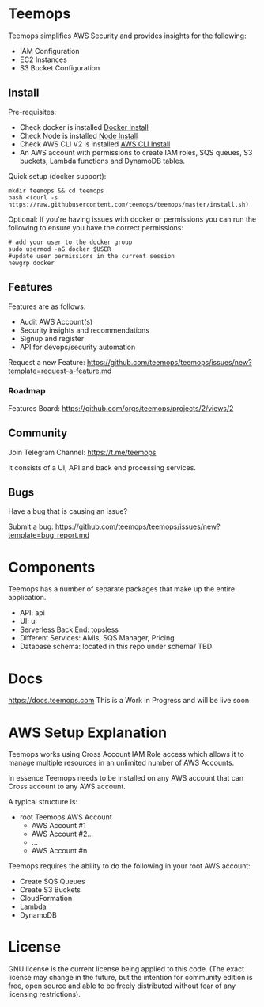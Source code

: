# Teemops

Teemops simplifies AWS Security and provides insights for the following:
* IAM Configuration
* EC2 Instances
* S3 Bucket Configuration

## Install

Pre-requisites:
- Check docker is installed [Docker Install](https://docs.docker.com/get-docker/)
- Check Node is installed [Node Install](https://nodejs.org/en/download/)
- Check AWS CLI V2 is installed [AWS CLI Install](https://docs.aws.amazon.com/cli/latest/userguide/getting-started-install.html)
- An AWS account with permissions to create IAM roles, SQS queues, S3 buckets, Lambda functions and DynamoDB tables.

Quick setup (docker support):

```
mkdir teemops && cd teemops
bash <(curl -s https://raw.githubusercontent.com/teemops/teemops/master/install.sh)
```

Optional:
If you're having issues with docker or permissions you can run the following to ensure you have the correct permissions:
```
# add your user to the docker group
sudo usermod -aG docker $USER
#update user permissions in the current session
newgrp docker
```

## Features

Features are as follows:
* Audit AWS Account(s)
* Security insights and recommendations
* Signup and register
* API for devops/security automation

Request a new Feature:
https://github.com/teemops/teemops/issues/new?template=request-a-feature.md

### Roadmap

Features Board:
https://github.com/orgs/teemops/projects/2/views/2

## Community

Join Telegram Channel: https://t.me/teemops

It consists of a UI, API and back end processing services.

## Bugs

Have a bug that is causing an issue?

Submit a bug: https://github.com/teemops/teemops/issues/new?template=bug_report.md

# Components

Teemops has a number of separate packages that make up the entire application.

- API: api
- UI: ui
- Serverless Back End: topsless
- Different Services: AMIs, SQS Manager, Pricing
- Database schema: located in this repo under schema/ TBD

# Docs

https://docs.teemops.com This is a Work in Progress and will be live soon

# AWS Setup Explanation

Teemops works using Cross Account IAM Role access which allows it to manage multiple resources in an unlimited number of AWS Accounts.

In essence Teemops needs to be installed on any AWS account that can Cross account to any AWS account.

A typical structure is:

- root Teemops AWS Account
  - AWS Account #1
  - AWS Account #2...
  - ...
  - AWS Account #n

Teemops requires the ability to do the following in your root AWS account:

- Create SQS Queues
- Create S3 Buckets
- CloudFormation
- Lambda
- DynamoDB

# License

GNU license is the current license being applied to this code. (The exact license may change in the future, but the intention for community edition is free, open source and able to be freely distributed without fear of any licensing restrictions).

